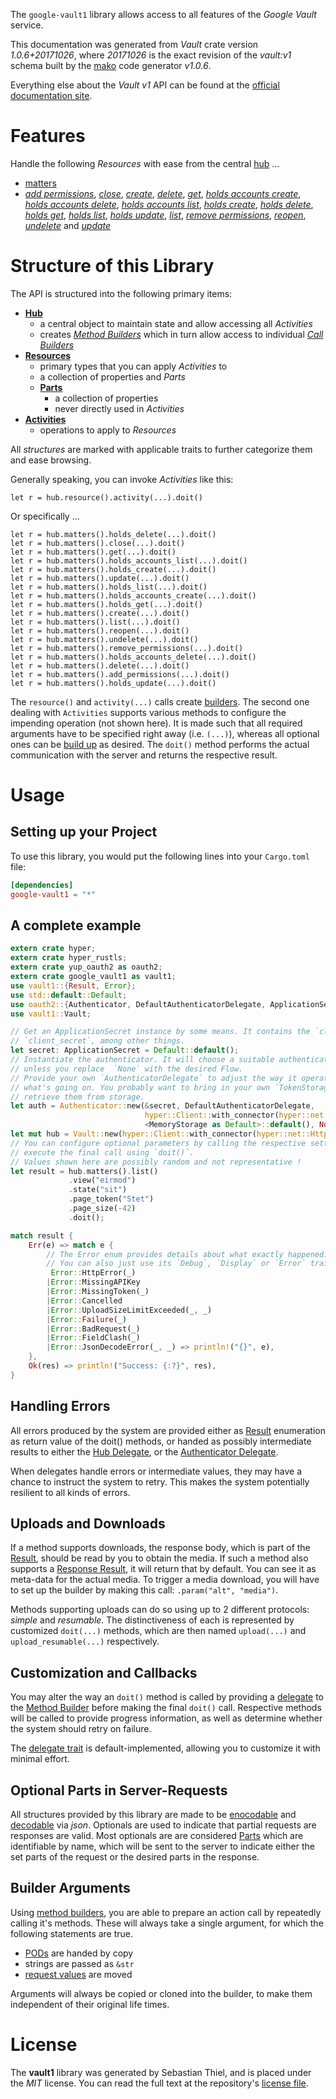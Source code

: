 <!---
DO NOT EDIT !
This file was generated automatically from 'src/mako/api/README.md.mako'
DO NOT EDIT !
-->
The `google-vault1` library allows access to all features of the *Google Vault* service.

This documentation was generated from *Vault* crate version *1.0.6+20171026*, where *20171026* is the exact revision of the *vault:v1* schema built by the [mako](http://www.makotemplates.org/) code generator *v1.0.6*.

Everything else about the *Vault* *v1* API can be found at the
[official documentation site](https://developers.google.com/vault).
# Features

Handle the following *Resources* with ease from the central [hub](https://docs.rs/google-vault1/1.0.6+20171026/google_vault1/struct.Vault.html) ... 

* [matters](https://docs.rs/google-vault1/1.0.6+20171026/google_vault1/struct.Matter.html)
 * [*add permissions*](https://docs.rs/google-vault1/1.0.6+20171026/google_vault1/struct.MatterAddPermissionCall.html), [*close*](https://docs.rs/google-vault1/1.0.6+20171026/google_vault1/struct.MatterCloseCall.html), [*create*](https://docs.rs/google-vault1/1.0.6+20171026/google_vault1/struct.MatterCreateCall.html), [*delete*](https://docs.rs/google-vault1/1.0.6+20171026/google_vault1/struct.MatterDeleteCall.html), [*get*](https://docs.rs/google-vault1/1.0.6+20171026/google_vault1/struct.MatterGetCall.html), [*holds accounts create*](https://docs.rs/google-vault1/1.0.6+20171026/google_vault1/struct.MatterHoldAccountCreateCall.html), [*holds accounts delete*](https://docs.rs/google-vault1/1.0.6+20171026/google_vault1/struct.MatterHoldAccountDeleteCall.html), [*holds accounts list*](https://docs.rs/google-vault1/1.0.6+20171026/google_vault1/struct.MatterHoldAccountListCall.html), [*holds create*](https://docs.rs/google-vault1/1.0.6+20171026/google_vault1/struct.MatterHoldCreateCall.html), [*holds delete*](https://docs.rs/google-vault1/1.0.6+20171026/google_vault1/struct.MatterHoldDeleteCall.html), [*holds get*](https://docs.rs/google-vault1/1.0.6+20171026/google_vault1/struct.MatterHoldGetCall.html), [*holds list*](https://docs.rs/google-vault1/1.0.6+20171026/google_vault1/struct.MatterHoldListCall.html), [*holds update*](https://docs.rs/google-vault1/1.0.6+20171026/google_vault1/struct.MatterHoldUpdateCall.html), [*list*](https://docs.rs/google-vault1/1.0.6+20171026/google_vault1/struct.MatterListCall.html), [*remove permissions*](https://docs.rs/google-vault1/1.0.6+20171026/google_vault1/struct.MatterRemovePermissionCall.html), [*reopen*](https://docs.rs/google-vault1/1.0.6+20171026/google_vault1/struct.MatterReopenCall.html), [*undelete*](https://docs.rs/google-vault1/1.0.6+20171026/google_vault1/struct.MatterUndeleteCall.html) and [*update*](https://docs.rs/google-vault1/1.0.6+20171026/google_vault1/struct.MatterUpdateCall.html)




# Structure of this Library

The API is structured into the following primary items:

* **[Hub](https://docs.rs/google-vault1/1.0.6+20171026/google_vault1/struct.Vault.html)**
    * a central object to maintain state and allow accessing all *Activities*
    * creates [*Method Builders*](https://docs.rs/google-vault1/1.0.6+20171026/google_vault1/trait.MethodsBuilder.html) which in turn
      allow access to individual [*Call Builders*](https://docs.rs/google-vault1/1.0.6+20171026/google_vault1/trait.CallBuilder.html)
* **[Resources](https://docs.rs/google-vault1/1.0.6+20171026/google_vault1/trait.Resource.html)**
    * primary types that you can apply *Activities* to
    * a collection of properties and *Parts*
    * **[Parts](https://docs.rs/google-vault1/1.0.6+20171026/google_vault1/trait.Part.html)**
        * a collection of properties
        * never directly used in *Activities*
* **[Activities](https://docs.rs/google-vault1/1.0.6+20171026/google_vault1/trait.CallBuilder.html)**
    * operations to apply to *Resources*

All *structures* are marked with applicable traits to further categorize them and ease browsing.

Generally speaking, you can invoke *Activities* like this:

```Rust,ignore
let r = hub.resource().activity(...).doit()
```

Or specifically ...

```ignore
let r = hub.matters().holds_delete(...).doit()
let r = hub.matters().close(...).doit()
let r = hub.matters().get(...).doit()
let r = hub.matters().holds_accounts_list(...).doit()
let r = hub.matters().holds_create(...).doit()
let r = hub.matters().update(...).doit()
let r = hub.matters().holds_list(...).doit()
let r = hub.matters().holds_accounts_create(...).doit()
let r = hub.matters().holds_get(...).doit()
let r = hub.matters().create(...).doit()
let r = hub.matters().list(...).doit()
let r = hub.matters().reopen(...).doit()
let r = hub.matters().undelete(...).doit()
let r = hub.matters().remove_permissions(...).doit()
let r = hub.matters().holds_accounts_delete(...).doit()
let r = hub.matters().delete(...).doit()
let r = hub.matters().add_permissions(...).doit()
let r = hub.matters().holds_update(...).doit()
```

The `resource()` and `activity(...)` calls create [builders][builder-pattern]. The second one dealing with `Activities` 
supports various methods to configure the impending operation (not shown here). It is made such that all required arguments have to be 
specified right away (i.e. `(...)`), whereas all optional ones can be [build up][builder-pattern] as desired.
The `doit()` method performs the actual communication with the server and returns the respective result.

# Usage

## Setting up your Project

To use this library, you would put the following lines into your `Cargo.toml` file:

```toml
[dependencies]
google-vault1 = "*"
```

## A complete example

```Rust
extern crate hyper;
extern crate hyper_rustls;
extern crate yup_oauth2 as oauth2;
extern crate google_vault1 as vault1;
use vault1::{Result, Error};
use std::default::Default;
use oauth2::{Authenticator, DefaultAuthenticatorDelegate, ApplicationSecret, MemoryStorage};
use vault1::Vault;

// Get an ApplicationSecret instance by some means. It contains the `client_id` and 
// `client_secret`, among other things.
let secret: ApplicationSecret = Default::default();
// Instantiate the authenticator. It will choose a suitable authentication flow for you, 
// unless you replace  `None` with the desired Flow.
// Provide your own `AuthenticatorDelegate` to adjust the way it operates and get feedback about 
// what's going on. You probably want to bring in your own `TokenStorage` to persist tokens and
// retrieve them from storage.
let auth = Authenticator::new(&secret, DefaultAuthenticatorDelegate,
                              hyper::Client::with_connector(hyper::net::HttpsConnector::new(hyper_rustls::TlsClient::new())),
                              <MemoryStorage as Default>::default(), None);
let mut hub = Vault::new(hyper::Client::with_connector(hyper::net::HttpsConnector::new(hyper_rustls::TlsClient::new())), auth);
// You can configure optional parameters by calling the respective setters at will, and
// execute the final call using `doit()`.
// Values shown here are possibly random and not representative !
let result = hub.matters().list()
             .view("eirmod")
             .state("sit")
             .page_token("Stet")
             .page_size(-42)
             .doit();

match result {
    Err(e) => match e {
        // The Error enum provides details about what exactly happened.
        // You can also just use its `Debug`, `Display` or `Error` traits
         Error::HttpError(_)
        |Error::MissingAPIKey
        |Error::MissingToken(_)
        |Error::Cancelled
        |Error::UploadSizeLimitExceeded(_, _)
        |Error::Failure(_)
        |Error::BadRequest(_)
        |Error::FieldClash(_)
        |Error::JsonDecodeError(_, _) => println!("{}", e),
    },
    Ok(res) => println!("Success: {:?}", res),
}

```
## Handling Errors

All errors produced by the system are provided either as [Result](https://docs.rs/google-vault1/1.0.6+20171026/google_vault1/enum.Result.html) enumeration as return value of 
the doit() methods, or handed as possibly intermediate results to either the 
[Hub Delegate](https://docs.rs/google-vault1/1.0.6+20171026/google_vault1/trait.Delegate.html), or the [Authenticator Delegate](https://docs.rs/yup-oauth2/*/yup_oauth2/trait.AuthenticatorDelegate.html).

When delegates handle errors or intermediate values, they may have a chance to instruct the system to retry. This 
makes the system potentially resilient to all kinds of errors.

## Uploads and Downloads
If a method supports downloads, the response body, which is part of the [Result](https://docs.rs/google-vault1/1.0.6+20171026/google_vault1/enum.Result.html), should be
read by you to obtain the media.
If such a method also supports a [Response Result](https://docs.rs/google-vault1/1.0.6+20171026/google_vault1/trait.ResponseResult.html), it will return that by default.
You can see it as meta-data for the actual media. To trigger a media download, you will have to set up the builder by making
this call: `.param("alt", "media")`.

Methods supporting uploads can do so using up to 2 different protocols: 
*simple* and *resumable*. The distinctiveness of each is represented by customized 
`doit(...)` methods, which are then named `upload(...)` and `upload_resumable(...)` respectively.

## Customization and Callbacks

You may alter the way an `doit()` method is called by providing a [delegate](https://docs.rs/google-vault1/1.0.6+20171026/google_vault1/trait.Delegate.html) to the 
[Method Builder](https://docs.rs/google-vault1/1.0.6+20171026/google_vault1/trait.CallBuilder.html) before making the final `doit()` call. 
Respective methods will be called to provide progress information, as well as determine whether the system should 
retry on failure.

The [delegate trait](https://docs.rs/google-vault1/1.0.6+20171026/google_vault1/trait.Delegate.html) is default-implemented, allowing you to customize it with minimal effort.

## Optional Parts in Server-Requests

All structures provided by this library are made to be [enocodable](https://docs.rs/google-vault1/1.0.6+20171026/google_vault1/trait.RequestValue.html) and 
[decodable](https://docs.rs/google-vault1/1.0.6+20171026/google_vault1/trait.ResponseResult.html) via *json*. Optionals are used to indicate that partial requests are responses 
are valid.
Most optionals are are considered [Parts](https://docs.rs/google-vault1/1.0.6+20171026/google_vault1/trait.Part.html) which are identifiable by name, which will be sent to 
the server to indicate either the set parts of the request or the desired parts in the response.

## Builder Arguments

Using [method builders](https://docs.rs/google-vault1/1.0.6+20171026/google_vault1/trait.CallBuilder.html), you are able to prepare an action call by repeatedly calling it's methods.
These will always take a single argument, for which the following statements are true.

* [PODs][wiki-pod] are handed by copy
* strings are passed as `&str`
* [request values](https://docs.rs/google-vault1/1.0.6+20171026/google_vault1/trait.RequestValue.html) are moved

Arguments will always be copied or cloned into the builder, to make them independent of their original life times.

[wiki-pod]: http://en.wikipedia.org/wiki/Plain_old_data_structure
[builder-pattern]: http://en.wikipedia.org/wiki/Builder_pattern
[google-go-api]: https://github.com/google/google-api-go-client

# License
The **vault1** library was generated by Sebastian Thiel, and is placed 
under the *MIT* license.
You can read the full text at the repository's [license file][repo-license].

[repo-license]: https://github.com/Byron/google-apis-rsblob/master/LICENSE.md
